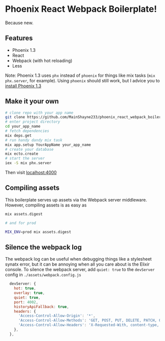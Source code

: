 # Phoenix React Webpack Boilerplate!
Because new.

## Features
- Phoenix 1.3
- React
- Webpack (with hot reloading)
- Less

Note: Phoenix 1.3 uses `phx` instead of `phoenix` for things like mix tasks
(`mix phx.server`, for example). Using `phoenix` should still work, but I advice you
to [install Phoenix 1.3](https://github.com/phoenixframework/phoenix/blob/master/installer/README.md)

## Make it your own
```bash
# clone repo with your app name
git clone https://github.com/MainShayne233/phoenix_react_webpack_boilerplate.git your_app_name
# enter project directory
cd your_app_name
# fetch dependencies
mix deps.get
# run handy dandy mix task
mix app.setup YourAppName your_app_name
# create your database
mix ecto.create
# start the server
iex -S mix phx.server
```
Then visit [localhost:4000](http://localhost:4000)

## Compiling assets
This boilerplate serves up assets via the Webpack server middleware. However,
compiling assets is as easy as
```bash
mix assets.digest

# and for prod

MIX_ENV=prod mix assets.digest
```

## Silence the webpack log
The webpack log can be useful when debugging things like a stylesheet synatx error, but it can
be annoying when all you care about is the Elixir console. To silence the webpack server, add ```quiet: true``` to the ```devServer``` config in ```./assets/webpack.config.js```
```javascript
  devServer: {
    hot: true,
    overlay: true,
    quiet: true,
    port: 4002,
    historyApiFallback: true,
    headers: {
      'Access-Control-Allow-Origin': '*',
      'Access-Control-Allow-Methods': 'GET, POST, PUT, DELETE, PATCH, OPTIONS',
      'Access-Control-Allow-Headers': 'X-Requested-With, content-type, Authorization'
    },
  },
```

